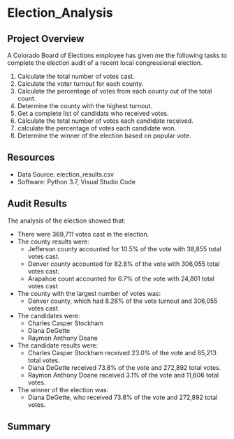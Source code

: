 # Election_Analysis

## Project Overview
A Colorado Board of Elections employee has given me the following tasks to complete the election audit of a recent local congressional election.

1. Calculate the total number of votes cast.
2. Calculate the voter turnout for each county.
2. Calculate the percentage of votes from each county out of the total count.
3. Determine the county with the highest turnout.
3. Get a complete list of candidats who received votes.
4. Calculate the total number of votes each candidate received. 
5. calculate the percentage of votes each candidate won.
6. Determine the winner of the election based on popular vote.

## Resources
- Data Source: election_results.csv
- Software: Python 3.7, Visual Studio Code 

## Audit Results
The analysis of the election showed that:
- There were 369,711 votes cast in the election.
- The county results were:
    - Jefferson county accounted for 10.5% of the vote with 38,855 total votes cast.
    - Denver county accounted for 82.8% of the vote with 306,055 total votes cast.
    - Arapahoe count accounted for 6.7% of the vote with 24,801 total votes cast
- The county with the largest number of votes was:
    - Denver county, which had 8.28% of the vote turnout and 306,055 votes cast.
- The candidates were: 
    - Charles Casper Stockham
    - Diana DeGette
    - Raymon Anthony Doane
- The candidate results were:
    - Charles Casper Stockham received 23.0% of the vote and 85,213 total votes.
    - Diana DeGette received 73.8% of the vote and 272,892 total votes.
    - Raymon Anthony Doane received 3.1% of the vote and 11,606 total votes.
- The winner of the election was:
    - Diana DeGette, who received 73.8% of the vote and 272,892 total votes.
 
## Summary


